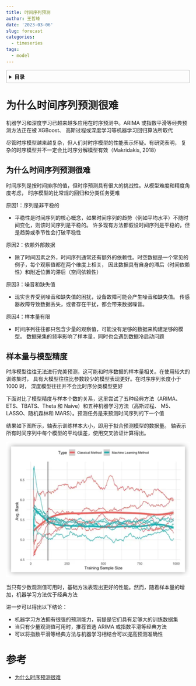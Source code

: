 ```yaml
---
title: 时间序列预测
author: 王哲峰
date: '2023-03-06'
slug: forecast
categories:
  - timeseries
tags:
  - model
---
```


<style>
details {
    border: 1px solid #aaa;
    border-radius: 4px;
    padding: .5em .5em 0;
}
summary {
    font-weight: bold;
    margin: -.5em -.5em 0;
    padding: .5em;
}
details[open] {
    padding: .5em;
}
details[open] summary {
    border-bottom: 1px solid #aaa;
    margin-bottom: .5em;
}
</style>

<details><summary>目录</summary><p>

- [为什么时间序列预测很难](#为什么时间序列预测很难)
  - [为什么时间序列预测很难](#为什么时间序列预测很难-1)
  - [样本量与模型精度](#样本量与模型精度)
- [参考](#参考)
</p></details><p></p>

# 为什么时间序列预测很难

机器学习和深度学习已越来越多应用在时序预测中。ARIMA 或指数平滑等经典预测方法正在被 XGBoost、
高斯过程或深度学习等机器学习回归算法所取代

尽管时序模型越来越复杂，但人们对时序模型的性能表示怀疑。有研究表明，
复杂的时序模型并不一定会比时序分解模型有效（Makridakis, 2018）

## 为什么时间序列预测很难

时间序列是按时间排序的值，但时序预测具有很大的挑战性。从模型难度和精度角度考虑，
时序模型的比常规的回归和分类任务更难

原因1：序列是非平稳的

* 平稳性是时间序列的核心概念，如果时间序列的趋势（例如平均水平）不随时间变化，则该时间序列是平稳的。
  许多现有方法都假设时间序列是平稳的，但是趋势或季节性会打破平稳性

原因2：依赖外部数据

* 除了时间因素之外，时间序列通常还有额外的依赖性。时空数据是一个常见的例子，每个观察值都在两个维度上相关，
  因此数据具有自身的滞后（时间依赖性）和附近位置的滞后（空间依赖性）

原因3：噪音和缺失值

* 现实世界受到噪音和缺失值的困扰，设备故障可能会产生噪音和缺失值。
  传感器故障导致数据丢失，或者存在干扰，都会带来数据噪音。

原因4：样本量有限

* 时间序列往往都只包含少量的观察值，可能没有足够的数据来构建足够的模型。
  数据采集的频率影响了样本量，同时也会遇到数据冷启动问题

## 样本量与模型精度

时序模型往往无法进行完美预测，这可能和时序数据的样本量相关。在使用较大的训练集时，
具有大模型往往比参数较少的模型表现更好。在时序序列长度小于 1000 时，
深度模型往往并不会比时序分类模型更好

下面对比了模型精度与样本个数的关系，这里尝试了五种经典方法（ARIMA、ETS、TBATS、Theta 和 Naive）和五种机器学习方法（高斯过程、
M5、LASSO、随机森林和 MARS）。预测任务是来预测时间序列的下一个值

结果如下图所示，轴表示训练样本大小，即用于拟合预测模型的数据量。
轴表示所有时间序列中每个模型的平均误差，使用交叉验证计算得出。

![img](images/forecast.png)

当只有少数观测值可用时，基础方法表现出更好的性能。然而，随着样本量的增加，机器学习方法优于经典方法

进一步可以得出以下结论：

* 机器学习方法拥有很强的预测能力，前提是它们具有足够大的训练数据集
* 当只有少量观测值可用时，推荐首选 ARIMA 或指数平滑等经典方法
* 可以将指数平滑等经典方法与机器学习相结合可以提高预测准确性


# 参考

* [为什么时序预测很难](https://mp.weixin.qq.com/s/K0VVbZBcFJB5ctKWeMHUgQ)

